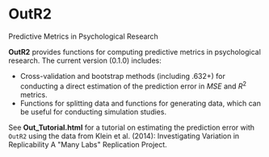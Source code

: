 # OutR2
Predictive Metrics in Psychological Research

**OutR2** provides functions for computing predictive metrics in psychological research. 
The current version (0.1.0) includes: 
- Cross-validation and bootstrap methods (including .632+) for conducting a direct estimation of the prediction error in $MSE$ and $R^2$ metrics.
- Functions for splitting data and functions for generating data, which can be useful for conducting simulation studies.

See **Out_Tutorial.html** for a tutorial on estimating the prediction error with `OutR2` using the data from Klein et al. (2014): Investigating Variation in Replicability A "Many Labs" Replication Project. 
